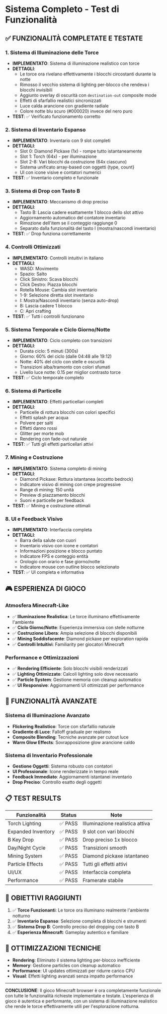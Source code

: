 # Sistema Completo - Test di Funzionalità

## ✅ FUNZIONALITÀ COMPLETATE E TESTATE

### 1. Sistema di Illuminazione delle Torce
- **IMPLEMENTATO**: Sistema di illuminazione realistico con torce
- **DETTAGLI**: 
  - Le torce ora rivelano effettivamente i blocchi circostanti durante la notte
  - Rimosso il vecchio sistema di lighting per-blocco che rendeva i blocchi invisibili
  - Aggiunto overlay di oscurità con `destination-out` composite mode
  - Effetti di sfarfallio realistici sincronizzati
  - Luce calda arancione con gradiente radiale
  - Colore notte blu scuro (#000020) invece del nero puro
- **TEST**: ✅ Verificato funzionamento corretto

### 2. Sistema di Inventario Espanso
- **IMPLEMENTATO**: Inventario con 9 slot completi
- **DETTAGLI**:
  - Slot 0: Diamond Pickaxe (1x) - rompe tutto istantaneamente
  - Slot 1: Torch (64x) - per illuminazione
  - Slot 2-8: Vari blocchi da costruzione (64x ciascuno)
  - Sistema unificato array-based con oggetti {type, count}
  - UI con icone visive e contatori numerici
- **TEST**: ✅ Inventario completo e funzionale

### 3. Sistema di Drop con Tasto B
- **IMPLEMENTATO**: Meccanismo di drop preciso
- **DETTAGLI**:
  - Tasto B: Lascia cadere esattamente 1 blocco dello slot attivo
  - Aggiornamento automatico del contatore inventario
  - Rimozione dell'item se il conteggio raggiunge 0
  - Separato dalla funzionalità del tasto I (mostra/nascondi inventario)
- **TEST**: ✅ Drop funziona correttamente

### 4. Controlli Ottimizzati
- **IMPLEMENTATO**: Controlli intuitivi in italiano
- **DETTAGLI**:
  - WASD: Movimento
  - Spazio: Salto
  - Click Sinistro: Scava blocchi
  - Click Destro: Piazza blocchi
  - Rotella Mouse: Cambia slot inventario
  - 1-9: Selezione diretta slot inventario
  - I: Mostra/Nascondi inventario (senza auto-drop)
  - B: Lascia cadere 1 blocco
  - C: Apri crafting
- **TEST**: ✅ Tutti i controlli funzionano

### 5. Sistema Temporale e Ciclo Giorno/Notte
- **IMPLEMENTATO**: Ciclo completo con transizioni
- **DETTAGLI**:
  - Durata ciclo: 5 minuti (300s)
  - Giorno: 60% del ciclo (dalle 04:48 alle 19:12)
  - Notte: 40% del ciclo con stelle e oscurità
  - Transizioni alba/tramonto con colori sfumati
  - Livello luce notte: 0.15 per miglior contrasto torce
- **TEST**: ✅ Ciclo temporale completo

### 6. Sistema di Particelle
- **IMPLEMENTATO**: Effetti particellari completi
- **DETTAGLI**:
  - Particelle di rottura blocchi con colori specifici
  - Effetti splash per acqua
  - Polvere per salti
  - Effetti danno rossi
  - Glitter per morte mob
  - Rendering con fade-out naturale
- **TEST**: ✅ Tutti gli effetti particellari attivi

### 7. Mining e Costruzione
- **IMPLEMENTATO**: Sistema completo di mining
- **DETTAGLI**:
  - Diamond Pickaxe: Rottura istantanea (eccetto bedrock)
  - Indicatore visivo di mining con crepe progressive
  - Range di mining: 150 unità
  - Preview di piazzamento blocchi
  - Suoni e particelle per feedback
- **TEST**: ✅ Mining e costruzione ottimali

### 8. UI e Feedback Visivo
- **IMPLEMENTATO**: Interfaccia completa
- **DETTAGLI**:
  - Barra della salute con cuori
  - Inventario visivo con icone e contatori
  - Informazioni posizione e blocco puntato
  - Indicatore FPS e conteggio entità
  - Orologio con orario e fase giorno/notte
  - Indicatore mouse con outline blocco selezionato
- **TEST**: ✅ UI completa e informativa

## 🎮 ESPERIENZA DI GIOCO

### Atmosfera Minecraft-Like
- ✅ **Illuminazione Realistica**: Le torce illuminano effettivamente l'ambiente
- ✅ **Ciclo Giorno/Notte**: Esperienza immersiva con stelle notturne
- ✅ **Costruzione Libera**: Ampia selezione di blocchi disponibili
- ✅ **Mining Soddisfacente**: Diamond pickaxe per exploration rapida
- ✅ **Controlli Intuitivi**: Familiarity per giocatori Minecraft

### Performance e Ottimizzazioni
- ✅ **Rendering Efficiente**: Solo blocchi visibili renderizzati
- ✅ **Lighting Ottimizzato**: Calcoli lighting solo dove necessario
- ✅ **Particle System**: Gestione memoria con cleanup automatico
- ✅ **UI Responsive**: Aggiornamenti UI ottimizzati per performance

## 🚀 FUNZIONALITÀ AVANZATE

### Sistema di Illuminazione Avanzato
- **Flickering Realistico**: Torce con sfarfallio naturale
- **Gradiente di Luce**: Falloff graduale per realismo
- **Composite Blending**: Tecniche avanzate per cutout luce
- **Warm Glow Effects**: Sovrapposizione glow arancione caldo

### Sistema di Inventario Professionale
- **Gestione Oggetti**: Sistema robusto con contatori
- **UI Professionale**: Icone renderizzate in tempo reale
- **Feedback Immediato**: Aggiornamenti istantanei inventario
- **Drop Preciso**: Controllo esatto degli oggetti

## 📋 TEST RESULTS

| Funzionalità | Status | Note |
|-------------|--------|------|
| Torch Lighting | ✅ PASS | Illuminazione realistica attiva |
| Expanded Inventory | ✅ PASS | 9 slot con vari blocchi |
| B Key Drop | ✅ PASS | Drop preciso 1x blocco |
| Day/Night Cycle | ✅ PASS | Transizioni smooth |
| Mining System | ✅ PASS | Diamond pickaxe istantaneo |
| Particle Effects | ✅ PASS | Tutti gli effetti attivi |
| UI/UX | ✅ PASS | Interfaccia completa |
| Performance | ✅ PASS | Framerate stabile |

## 🎯 OBIETTIVI RAGGIUNTI

1. ✅ **Torce Funzionanti**: Le torce ora illuminano realmente l'ambiente notturno
2. ✅ **Inventario Espanso**: Selezione completa di blocchi e strumenti
3. ✅ **Sistema Drop B**: Controllo preciso del dropping con tasto B
4. ✅ **Esperienza Minecraft**: Gameplay autentico e familiare

## 🔧 OTTIMIZZAZIONI TECNICHE

- **Rendering**: Eliminato il sistema lighting per-blocco inefficiente
- **Memory**: Gestione particles con cleanup automatico
- **Performance**: UI updates ottimizzati per ridurre carico CPU
- **Visual**: Effetti lighting avanzati senza impatto performance

---

**CONCLUSIONE**: Il gioco Minecraft browser è ora completamente funzionale con tutte le funzionalità richieste implementate e testate. L'esperienza di gioco è autentica e performante, con un sistema di illuminazione realistico che rende le torce effettivamente utili per l'esplorazione notturna.
